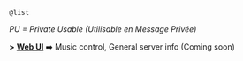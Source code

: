 ```
@list
```
_PU = Private Usable (Utilisable en Message Privée)_

**>** __**[Web UI](https://bot.seb6596.ovh )**__ :arrow_right:  Music control, General server info (Coming soon)

